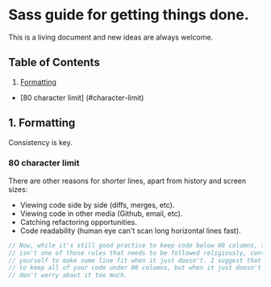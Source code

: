 # Sass guide for getting things done.

This is a living document and new ideas are always welcome.

## Table of Contents

1. [Formatting](#1-formatting)
 - [80 character limit] (#character-limit)

## 1. Formatting

Consistency is key.

### 80 character limit

There are other reasons for shorter lines, apart from history and screen sizes:

* Viewing code side by side (diffs, merges, etc).
* Viewing code in other media (Github, email, etc).
* Catching refactoring opportunities.
* Code readability (human eye can't scan long horizontal lines fast).

```scss
// Now, while it's still good practice to keep code below 80 columns, this 
// isn't one of those rules that needs to be followed religiously, contorting 
// yourself to make some line fit when it just doesn't. I suggest that you try 
// to keep all of your code under 80 columns, but when it just doesn't fit, 
// don't worry about it too much.
```
